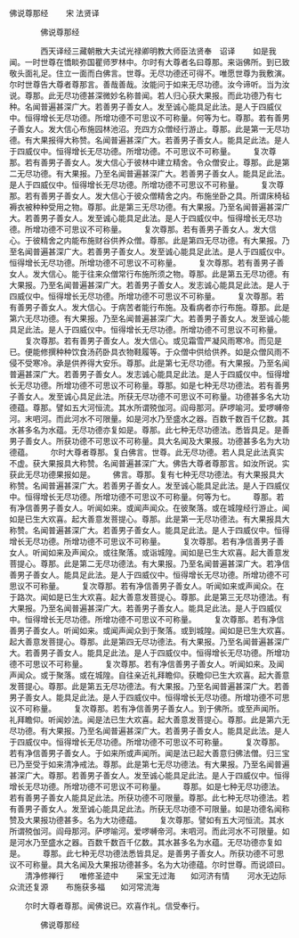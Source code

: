   佛说尊那经
　　宋 法贤译




　　　　佛说尊那经

　　　　西天译经三藏朝散大夫试光禄卿明教大师臣法贤奉　诏译
　　如是我闻。一时世尊在憍睒弥国瞿师罗林中。尔时有大尊者名曰尊那。来诣佛所。到已致敬头面礼足。住立一面而白佛言。世尊。无尽功德还可得不。唯愿世尊为我敷演。尔时世尊告大尊者尊那言。善哉善哉。汝能问于如来无尽功德。汝今谛听。当为汝说。尊那。此无尽功德甚深微妙名称普闻。若人归心获大果报。而此功德乃有七种。名闻普遍甚深广大。若善男子善女人。发至诚心能具足此法。是人于四威仪中。恒得增长无尽功德。所增功德不可思议不可称量。何等为七。尊那。若有善男子善女人。发大信心布施园林池沼。充四方众僧经行游止。尊那。此是第一无尽功德。有大果报得大称赞。名闻普遍甚深广大。若善男子善女人。能具足此法。是人于四威仪中。恒得增长无尽功德。所增功德。不可思议不可称量。
　　复次尊那。若有善男子善女人。发大信心于彼林中建立精舍。令众僧安止。尊那。此是第二无尽功德。有大果报。乃至名闻普遍甚深广大。若善男子善女人。能具足此法。是人于四威仪中。恒得增长无尽功德。所增功德不可思议不可称量。
　　复次尊那。若有善男子善女人。发大信心于彼众僧精舍之内。布施坐卧之具。所谓床椅毡褥衣被种种受用之物。尊那。此是第三无尽功德。有大果报。乃至名闻普遍甚深广大。若善男子善女人。发至诚心能具足此法。是人于四威仪中。恒得增长无尽功德。所增功德不可思议不可称量。
　　复次尊那。若有善男子善女人。发大信心。于彼精舍之内能布施财谷供养众僧。尊那。此是第四无尽功德。有大果报。乃至名闻普遍甚深广大。若善男子善女人。发至诚心能具足此法。是人于四威仪中。恒得增长无尽功德。所增功德不可思议不可称量。
　　复次尊那。若有善男子善女人。发大信心。能于往来众僧常行布施所须之物。尊那。此是第五无尽功德。有大果报。乃至名闻普遍甚深广大。若善男子善女人。发志诚心能具足此法。是人于四威仪中。恒得增长无尽功德。所增功德不可思议不可称量。
　　复次尊那。若有善男子善女人。发大信心。于病苦者能行布施。及看病者亦行布施。尊那。此是第六无尽功德。有大果报。乃至名闻普遍甚深广大。若善男子善女人。发至诚心能具足此法。是人于四威仪中。恒得增长无尽功德。所增功德不可思议不可称量。
　　复次尊那。若有善男子善女人。发大信心。或见霜雪严凝风雨寒冷。而见是已。便能修撰种种饮食汤药卧具衣物鞋履等。于众僧中供给供养。如是众僧风雨不侵不受寒冷。承是供养得大安乐。尊那。此是第七无尽功德。有大果报。乃至名闻普遍甚深广大。若善男子善女人。发志诚心能具足此法。是人于四威仪中。恒得增长无尽功德。所增功德不可思议不可称量。尊那。如是七种无尽功德法。若有善男子善女人。发至诚心具足此法。所获无尽功德不可思议不可称量。功德甚多名大功德蕴。尊那。譬如五大河恒流。其水所谓殑伽河。阎母那河。萨啰喻河。爱啰嚩帝河。末呬河。而此河水不可限量。如是河水乃至盛水之器。百数千数百千亿数。其水甚多名为水蕴。无尽功德亦复如是。尊那。此七种无尽功德法。悉皆具足。是善男子善女人。所获功德不可思议不可称量。具大名闻及大果报。功德甚多名为大功德蕴。
　　尔时大尊者尊那。复白佛言。世尊。此无尽功德。若人具足此法真实不虚。获大果报具大称赞。名闻普遍甚深广大。佛告大尊者尊那言。如汝所说。实获此无尽功德果报如是。
　　佛言。尊那。复有七种无尽功德法。有大果报具大称赞。名闻普遍甚深广大。若善男子善女人。发至诚心能具足此法。是人于四威仪中。恒得增长无尽功德。所增功德不可思议不可称量。何等为七。
　　尊那。若有净信善男子善女人。听闻如来。或闻声闻众。在彼聚落。或在城隍经行游止。闻如是已生大欢喜。起大善意发菩提心。尊那。此是第一无尽功德法。有大果报具大称赞。名闻普遍甚深广大。若善男子善女人。能具足此法。是人于四威仪中。恒得增长无尽功德。所增功德不可思议不可称量。
　　复次尊那。若有净信善男子善女人。听闻如来及声闻众。或往聚落。或诣城隍。闻如是已生大欢喜。起大善意发菩提心。尊那。此是第二无尽功德法。有大果报。乃至名闻普遍甚深广大。若净信善男子善女人。能具足此法。是人于四威仪中。恒得增长无尽功德。所增功德不可思议不可称量。
　　复次尊那。若有净信善男子善女人。听闻如来或声闻众。在于路次。闻如是已生大欢喜。起大善意发菩提心。尊那。此是第三无尽功德法。有大果报。乃至名闻普遍甚深广大。若善男子善女人。能具足此法。是人于四威仪中。恒得增长无尽功德。所增功德不可思议不可称量。
　　复次尊那。若有净信善男子善女人。听闻如来。或闻声闻众到于聚落。或到城隍。闻如是已生大欢喜。起大善意发菩提心。尊那。此是第四无尽功德法。有大果报。乃至名闻普遍甚深广大。若善男子善女人。能具足此法。是人于四威仪中。恒得增长无尽功德。所增功德不可思议不可称量。
　　复次尊那。若有净信善男子善女人。听闻如来。及闻声闻众。或于聚落。或在城隍。自往亲近礼拜瞻仰。获瞻仰已生大欢喜。起大善意发菩提心。尊那。此是第五无尽功德法。有大果报。乃至名闻普遍甚深广大。若善男子善女人。能具足此法。是人于四威仪中。恒得增长无尽功德。所增功德不可思议不可称量。
　　复次尊那。若有净信善男子善女人。到于佛所。或至声闻所。礼拜瞻仰。听闻妙法。闻是法已生大欢喜。起大善意发菩提心。尊那。此是第六无尽功德。有大果报。乃至名闻普遍甚深广大。若善男子善女人。能具足此法。是人于四威仪中。恒得增长无尽功德。所增功德不可思议不可称量。
　　复次尊那。若有净信善男子善女人。于如来所或声闻所。闻是法已起大善意归佛法僧。归三宝已乃至受于如来清净戒法。尊那。此是第七无尽功德法。有大果报。乃至名闻普遍甚深广大。尊那。若善男子善女人。发至诚心能具足此法。是人于四威仪中。恒得增长无尽功德。所增功德不可思议不可称量。
　　尊那。如是七种无尽功德法。若有善男子善女人能具足此法。所获功德不可限量。尊那。此七种无尽功德法。若有善男子善女人。发至诚心能具足此法。所获无尽功德不可限量。如是功德名闻称赞及大果报功德甚多。名为大功德蕴。
　　复次尊那。譬如有五大河恒流。其水所谓殑伽河。阎母那河。萨啰喻河。爱啰嚩帝河。末呬河。而此河水不可限量。如是河水乃至盛水之器。百数千数百千亿数。其水甚多名为水蕴。无尽功德亦复如是。
　　尊那。此七种无尽功德法悉皆具足。是善男子善女人。所获功德不可思议不可称量。具大名闻及大果报功德甚多。名为大功德蕴。尔时世尊。而说颂曰。
　　清净修禅行　　唯修圣迹中
　　采宝无过海　　如河济有情
　　河水无边际　　众流还复源
　　布施获多福　　如河常流海

　　尔时大尊者尊那。闻佛说已。欢喜作礼。信受奉行。

　　　　佛说尊那经


